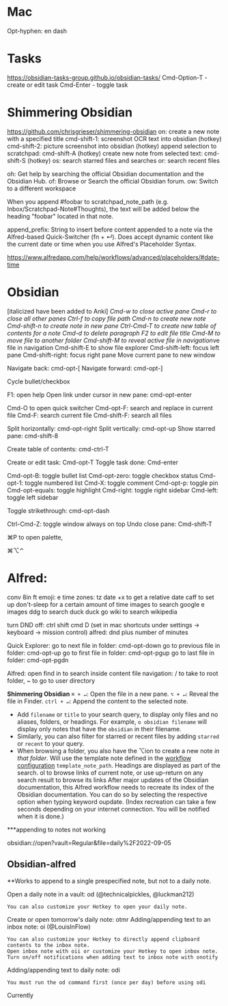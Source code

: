 # Mac
Opt-hyphen: en dash


# Tasks
https://obsidian-tasks-group.github.io/obsidian-tasks/
Cmd-Option-T - create or edit task
Cmd-Enter - toggle task


# Shimmering Obsidian
https://github.com/chrisgrieser/shimmering-obsidian
on: create a new note with a specified title
cmd-shift-1: screenshot OCR text into obsidian (hotkey)
cmd-shift-2: picture screenshot into obsidian (hotkey)
append selection to scratchpad: cmd-shift-A (hotkey)
create new note from selected text: cmd-shift-S (hotkey)
os: search starred files and searches
or: search recent files

oh: Get help by searching the official Obsidian documentation and the Obsidian Hub.
of: Browse or Search the official Obsidian forum.
ow: Switch to a different workspace

  When you append #foobar to scratchpad_note_path (e.g. Inbox/Scratchpad-Note#Thoughts), the text will be added below the heading "foobar" located in that note.

append_prefix: String to insert before content appended to a note via the Alfred-based Quick-Switcher (fn + ↵). Does accept dynamic content like the current date or time when you use Alfred's Placeholder Syntax.



https://www.alfredapp.com/help/workflows/advanced/placeholders/#date-time

# Obsidian
[italicized have been added to Anki]
*Cmd-w to close active pane
Cmd-r to close all other panes
Ctrl-f to copy file path
Cmd-n to create new note
Cmd-shift-n to create note in new pane
Ctrl-Cmd-T to create new table of contents for a note
Cmd-d to delete paragraph
F2 to edit file title
Cmd-M to move file to another folder
Cmd-shift-M to reveal active file in navigation*ve file in navigation
Cmd-shift-E to show file explorer
Cmd-shift-left: focus left pane
Cmd-shift-right: focus right pane
Move current pane to new window

Navigate back: cmd-opt-[
Navigate forward: cmd-opt-]

Cycle bullet/checkbox

F1: open help
Open link under cursor in new pane: cmd-opt-enter

Cmd-O to open quick switcher
Cmd-opt-F: search and replace in current file
Cmd-F: search current file
Cmd-shift-F: search all files

Split horizontally: cmd-opt-right
Split vertically: cmd-opt-up
Show starred pane: cmd-shift-8

Create table of contents: cmd-ctrl-T

Create or edit task: Cmd-opt-T
Toggle task done: Cmd-enter

Cmd-opt-B: toggle bullet list
Cmd-opt-zero: toggle checkbox status
Cmd-opt-1: toggle numbered list
Cmd-X: toggle comment
Cmd-opt-p: toggle pin
Cmd-opt-equals: toggle highlight
Cmd-right: toggle right sidebar
Cmd-left: toggle left sidebar

Toggle strikethrough: cmd-opt-dash

Ctrl-Cmd-Z: toggle window always on top
Undo close pane: Cmd-shift-T

⌘P   to open palette, 


⌘⌥⌃





# Alfred:
conv 8in ft
emoji: e 
time zones: tz
date +x to get a relative date
caff to set up don't-sleep for a certain amount of time
images to search google e images
ddg to search duck duck go
wiki to search wikipedia

 

turn DND off: ctrl shift cmd D (set in mac shortcuts under settings -> keyboard -> mission control)
alfred: dnd plus number of minutes

Quick Explorer:
go to next file in folder: cmd-opt-down
go to previous file in folder: cmd-opt-up
go to first file in folder: cmd-opt-pgup
go to last file in folder: cmd-opt-pgdn


Alfred:
open
find
in to search inside content
file navigation: / to take to root folder, ~ to go to user directory

__Shimmering Obsidian__
`⌘ + ↵`: Open the file in a new pane.
`⌥ + ↵`: Reveal the file in Finder.
`ctrl + ↵`: Append the content to the selected note.
-   Add `filename` or `title` to your search query, to display only files and no aliases, folders, or headings. For example, `o obsidian filename` will display only notes that have the `obsidian` in their filename.
-   Similarly, you can also filter for starred or recent files by adding `starred` or `recent` to your query.
-   When browsing a folder, you also have the ⌥ion to create a new note _in that folder_. Will use the template note defined in the [workflow configuration](https://github.com/chrisgrieser/shimmering-obsidian/blob/main/docs/Workflow%20Configuration.md#New-Note-Creation) `template_note_path`.
Headings are displayed as part of the search. 
ol to browse links of current note, or use up-return on any search result to browse its links
After major updates of the Obsidian documentation, this Alfred workflow needs to recreate its index of the Obsidian documentation. You can do so by selecting the respective option when typing keyword oupdate. (Index recreation can take a few seconds depending on your internet connection. You will be notified when it is done.)

***appending to notes not working

obsidian://open?vault=Regular&file=daily%2F2022-09-05

## Obsidian-alfred
**Works to append to a single prespecified note, but not to a daily note. 

Open a daily note in a vault: od (@technicalpickles, @luckman212)

    You can also customize your Hotkey to open your daily note.

Create or open tomorrow's daily note: otmr
Adding/appending text to an inbox note: oi (@LouisInFlow)

    You can also customize your Hotkey to directly append clipboard contents to the inbox note.
    Open inbox note with oii or customize your Hotkey to open inbox note.
    Turn on/off notifications when adding text to inbox note with onotify

Adding/appending text to daily note: odi

    You must run the od command first (once per day) before using odi


Currently 

